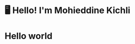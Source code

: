 # :desktop_computer: Hello! I'm Mohieddine Kichli

<div style="width: 100%;">
  <h1>Hello world</h1>
</div>
